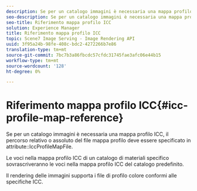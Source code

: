 ```yaml
---
description: Se per un catalogo immagini è necessaria una mappa profilo ICC, il percorso relativo o assoluto del file mappa profilo deve essere specificato nell’attributo IccProfileMapFile.
seo-description: Se per un catalogo immagini è necessaria una mappa profilo ICC, il percorso relativo o assoluto del file mappa profilo deve essere specificato nell’attributo IccProfileMapFile.
seo-title: Riferimento mappa profilo ICC
solution: Experience Manager
title: Riferimento mappa profilo ICC
topic: Scene7 Image Serving - Image Rendering API
uuid: 3f95a24b-98fe-408c-bdc2-4272266b7e86
translation-type: tm+mt
source-git-commit: 7bc7b3a86fbcdc57cfdc31745fae3afc06e44b15
workflow-type: tm+mt
source-wordcount: '128'
ht-degree: 0%

---
```



# Riferimento mappa profilo ICC{#icc-profile-map-reference}

Se per un catalogo immagini è necessaria una mappa profilo ICC, il percorso relativo o assoluto del file mappa profilo deve essere specificato in attribute::IccProfileMapFile.

Le voci nella mappa profilo ICC di un catalogo di materiali specifico sovrascriveranno le voci nella mappa profilo ICC del catalogo predefinito.

Il rendering delle immagini supporta i file di profilo colore conformi alle specifiche ICC.
